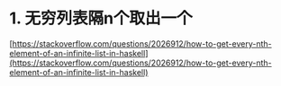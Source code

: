 # 1. 无穷列表隔n个取出一个





[https://stackoverflow.com/questions/2026912/how-to-get-every-nth-element-of-an-infinite-list-in-haskell](https://stackoverflow.com/questions/2026912/how-to-get-every-nth-element-of-an-infinite-list-in-haskell)
















